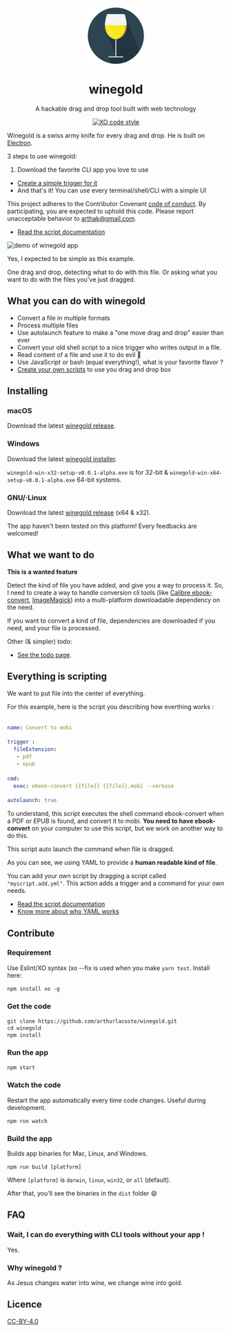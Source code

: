 <p align="center">
  <img src="src/assets/img/logo.svg" height="130">
  <h1 align="center">winegold</h1>
  <p align="center">A hackable drag and drop tool built with web technology<p>
  <p align="center"><a href="https://github.com/sindresorhus/xo"><img src="https://img.shields.io/badge/code_style-XO-5ed9c7.svg" alt="XO code style"></a></p>
</p>

Winegold is a swiss army knife for every drag and drop. He is built on [Electron](https://github.com/electron/electron).

3 steps to use winegold:
1. Download the favorite CLI app you love to use
- [Create a simple trigger for it](docs/scripts.md)
- And that's it! You can use every terminal/shell/CLI with a simple UI

This project adheres to the Contributor Covenant [code of conduct](code-of-conduct.md).
By participating, you are expected to uphold this code. Please report unacceptable behavior to arthak@gmail.com.

- [Read the script documentation](docs/scripts.md)

![demo of winegold app](src/assets/img/demo.gif)

Yes, I expected to be simple as this example.

One drag and drop, detecting what to do with this file. Or asking what you want to do with the files you've just dragged.

## What you can do with winegold

- Convert a file in multiple formats
- Process multiple files
- Use autolaunch feature to make a "one move drag and drop" easier than ever
- Convert your old shell script to a nice trigger who writes output in a file.
- Read content of a file and use it to do evil :see_no_evil:
- Use JavaScript or bash (equal everything!), what is your favorite flavor ?
- [Create your own scripts](docs/scripts.md) to use you drag and drop box


## Installing

### macOS

Download the latest [winegold release](https://github.com/arthurlacoste/winegold/releases).


### Windows

Download the latest [winegold installer](https://github.com/arthurlacoste/winegold/releases).  

`winegold-win-x32-setup-v0.0.1-alpha.exe` is for 32-bit & `winegold-win-x64-setup-v0.0.1-alpha.exe` 64-bit systems.


### GNU/·Linux

Download the latest [winegold release](https://github.com/arthurlacoste/winegold/releases) (x64 & x32).

The app haven't been tested on this platform! Every feedbacks are welcomed!

## What we want to do

**This is a wanted feature**

Detect the kind of file you have added, and give you a way to process it. So, I need to create a way to handle conversion cli tools (like [Calibre ebook-convert](ebook-convert), [ImageMagick](https://github.com/ImageMagick/ImageMagick)) into a multi-platform downloadable dependency on the need.

If you want to convert a kind of file, dependencies are downloaded if you need, and your file is processed.

Other (& simpler) todo:

- [See the todo page](docs/todo.md).

## Everything is scripting

We want to put file into the center of everything.

For this example, here is the script you describing how everthing works :

```yaml

name: Convert to mobi

trigger :
  fileExtension:
   - pdf
   - epub

cmd:
  exec: ebook-convert {{file}} {{file}}.mobi --verbose

autolaunch: true

```

To understand, this script executes the shell command ebook-convert when a PDF or EPUB is found, and convert it to mobi. **You need to have ebook-convert** on your computer to use this script, but we work on another way to do this.

This script auto launch the command when file is dragged.

As you can see, we using YAML to provide a **human readable  kind of file**.

You can add your own script by dragging a script called `"myscript.add.yml"`. This action adds a trigger and a command for your own needs.

- [Read the script documentation](docs/scripts.md)
- [Know more about who YAML works](https://yaml.irz.fr)

## Contribute

### Requirement

Use Eslint/XO syntax (xo --fix is used when you make `yarn test`. Install here:

```
npm install xo -g
```

### Get the code

```
git clone https://github.com/arthurlacoste/winegold.git
cd winegold
npm install
```

### Run the app

```
npm start
```

### Watch the code

Restart the app automatically every time code changes. Useful during development.

```
npm run watch
```
### Build the app

Builds app binaries for Mac, Linux, and Windows.

```
npm run build [platform]
```

Where `[platform]` is `darwin`, `linux`, `win32`, or `all` (default).

After that, you'll see the binaries in the `dist` folder :smile:

## FAQ

### Wait, I can do everything with CLI tools without your app !

Yes.

### Why winegold ?

As Jesus changes water into wine, we change wine into gold.

## Licence
[CC-BY-4.0](https://creativecommons.org/licenses/by/4.0/)
